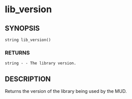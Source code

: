 # lib_version

## SYNOPSIS

    string lib_version()

### RETURNS

    string - - The library version.

## DESCRIPTION

Returns the version of the library being used by the MUD.
